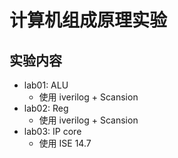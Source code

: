 # 计算机组成原理实验
## 实验内容
- lab01: ALU
	- 使用 iverilog + Scansion
- lab02: Reg
	- 使用 iverilog + Scansion
- lab03: IP core
	- 使用 ISE 14.7

